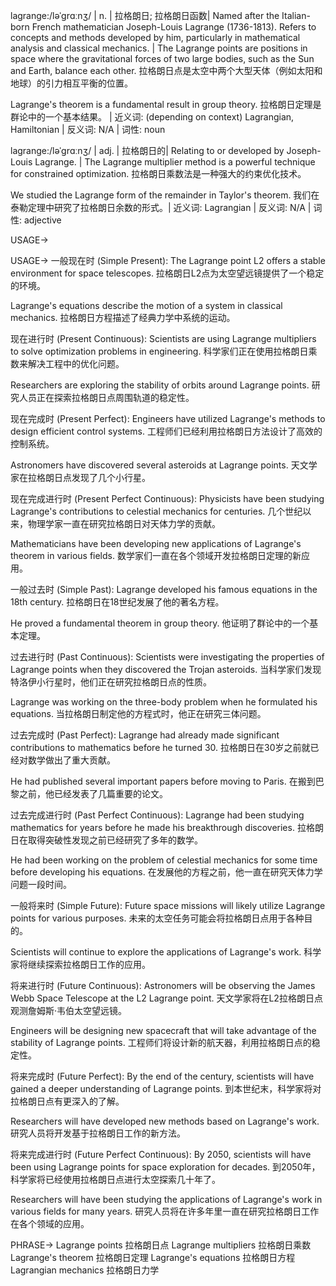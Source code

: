 lagrange:/ləˈɡrɑːnʒ/ | n. | 拉格朗日; 拉格朗日函数|  Named after the Italian-born French mathematician Joseph-Louis Lagrange (1736-1813).  Refers to concepts and methods developed by him, particularly in mathematical analysis and classical mechanics. |  The Lagrange points are positions in space where the gravitational forces of two large bodies, such as the Sun and Earth, balance each other.  拉格朗日点是太空中两个大型天体（例如太阳和地球）的引力相互平衡的位置。

Lagrange's theorem is a fundamental result in group theory. 拉格朗日定理是群论中的一个基本结果。 | 近义词: (depending on context) Lagrangian, Hamiltonian | 反义词:  N/A | 词性: noun


lagrange:/ləˈɡrɑːnʒ/ | adj. | 拉格朗日的| Relating to or developed by Joseph-Louis Lagrange. | The Lagrange multiplier method is a powerful technique for constrained optimization. 拉格朗日乘数法是一种强大的约束优化技术。

We studied the Lagrange form of the remainder in Taylor's theorem.  我们在泰勒定理中研究了拉格朗日余数的形式。| 近义词: Lagrangian | 反义词: N/A | 词性: adjective


USAGE->

USAGE->
一般现在时 (Simple Present):
The Lagrange point L2 offers a stable environment for space telescopes. 拉格朗日L2点为太空望远镜提供了一个稳定的环境。

Lagrange's equations describe the motion of a system in classical mechanics. 拉格朗日方程描述了经典力学中系统的运动。


现在进行时 (Present Continuous):
Scientists are using Lagrange multipliers to solve optimization problems in engineering. 科学家们正在使用拉格朗日乘数来解决工程中的优化问题。

Researchers are exploring the stability of orbits around Lagrange points. 研究人员正在探索拉格朗日点周围轨道的稳定性。


现在完成时 (Present Perfect):
Engineers have utilized Lagrange's methods to design efficient control systems. 工程师们已经利用拉格朗日方法设计了高效的控制系统。

Astronomers have discovered several asteroids at Lagrange points. 天文学家在拉格朗日点发现了几个小行星。


现在完成进行时 (Present Perfect Continuous):
Physicists have been studying Lagrange's contributions to celestial mechanics for centuries.  几个世纪以来，物理学家一直在研究拉格朗日对天体力学的贡献。

Mathematicians have been developing new applications of Lagrange's theorem in various fields. 数学家们一直在各个领域开发拉格朗日定理的新应用。


一般过去时 (Simple Past):
Lagrange developed his famous equations in the 18th century. 拉格朗日在18世纪发展了他的著名方程。

He proved a fundamental theorem in group theory. 他证明了群论中的一个基本定理。


过去进行时 (Past Continuous):
Scientists were investigating the properties of Lagrange points when they discovered the Trojan asteroids. 当科学家们发现特洛伊小行星时，他们正在研究拉格朗日点的性质。

Lagrange was working on the three-body problem when he formulated his equations. 当拉格朗日制定他的方程式时，他正在研究三体问题。


过去完成时 (Past Perfect):
Lagrange had already made significant contributions to mathematics before he turned 30. 拉格朗日在30岁之前就已经对数学做出了重大贡献。

He had published several important papers before moving to Paris. 在搬到巴黎之前，他已经发表了几篇重要的论文。


过去完成进行时 (Past Perfect Continuous):
Lagrange had been studying mathematics for years before he made his breakthrough discoveries. 拉格朗日在取得突破性发现之前已经研究了多年的数学。

He had been working on the problem of celestial mechanics for some time before developing his equations. 在发展他的方程之前，他一直在研究天体力学问题一段时间。


一般将来时 (Simple Future):
Future space missions will likely utilize Lagrange points for various purposes. 未来的太空任务可能会将拉格朗日点用于各种目的。

Scientists will continue to explore the applications of Lagrange's work. 科学家将继续探索拉格朗日工作的应用。


将来进行时 (Future Continuous):
Astronomers will be observing the James Webb Space Telescope at the L2 Lagrange point. 天文学家将在L2拉格朗日点观测詹姆斯·韦伯太空望远镜。

Engineers will be designing new spacecraft that will take advantage of the stability of Lagrange points. 工程师们将设计新的航天器，利用拉格朗日点的稳定性。


将来完成时 (Future Perfect):
By the end of the century, scientists will have gained a deeper understanding of Lagrange points. 到本世纪末，科学家将对拉格朗日点有更深入的了解。

Researchers will have developed new methods based on Lagrange's work. 研究人员将开发基于拉格朗日工作的新方法。


将来完成进行时 (Future Perfect Continuous):
By 2050, scientists will have been using Lagrange points for space exploration for decades. 到2050年，科学家将已经使用拉格朗日点进行太空探索几十年了。

Researchers will have been studying the applications of Lagrange's work in various fields for many years. 研究人员将在许多年里一直在研究拉格朗日工作在各个领域的应用。



PHRASE->
Lagrange points 拉格朗日点
Lagrange multipliers 拉格朗日乘数
Lagrange's theorem 拉格朗日定理
Lagrange's equations 拉格朗日方程
Lagrangian mechanics 拉格朗日力学
